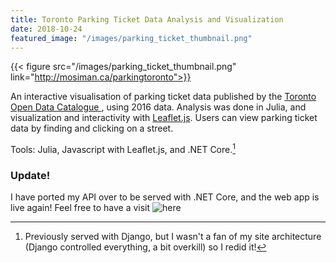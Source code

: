 ```yaml
---
title: Toronto Parking Ticket Data Analysis and Visualization
date: 2018-10-24
featured_image: "/images/parking_ticket_thumbnail.png"
---
```



{{< figure src="/images/parking_ticket_thumbnail.png" link="http://mosiman.ca/parkingtoronto">}}

An interactive visualisation of parking ticket data published by the <a href=https://www.toronto.ca/city-government/data-research-maps/open-data/open-data-catalogue/transportation/#75d14c24-3b7e-f344-4412-d8fd41f89455>Toronto Open Data Catalogue </a>, using 2016 data. Analysis was done in Julia, and visualization and interactivity with <a href=https://leafletjs.com/>Leaflet.js</a>. Users can view parking ticket data by finding and clicking on a street.

Tools: Julia, Javascript with Leaflet.js, and .NET Core.[^1]

### Update!

I have ported my API over to be served with .NET Core, and the web app is live again! Feel free to have a visit ![here](http://mosiman.ca/parkingtoronto)

[^1]: Previously served with Django, but I wasn't a fan of my site architecture (Django controlled everything, a bit overkill) so I redid it!


